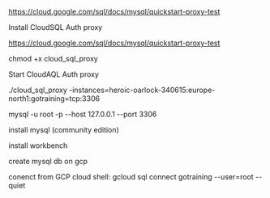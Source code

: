 
https://cloud.google.com/sql/docs/mysql/quickstart-proxy-test


Install CloudSQL Auth proxy 

https://cloud.google.com/sql/docs/mysql/quickstart-proxy-test

chmod +x cloud_sql_proxy


Start CloudAQL Auth proxy

./cloud_sql_proxy -instances=heroic-oarlock-340615:europe-north1:gotraining=tcp:3306

mysql -u root -p --host 127.0.0.1 --port 3306


install mysql (community edition)

install workbench

create mysql db on gcp


conenct from GCP cloud shell: gcloud sql connect gotraining --user=root --quiet


